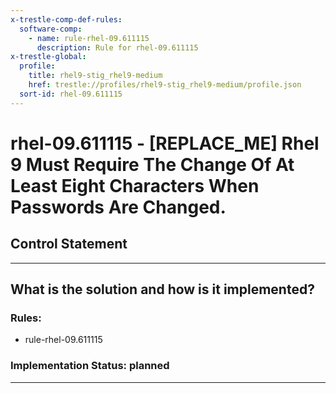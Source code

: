 ```yaml
---
x-trestle-comp-def-rules:
  software-comp:
    - name: rule-rhel-09.611115
      description: Rule for rhel-09.611115
x-trestle-global:
  profile:
    title: rhel9-stig_rhel9-medium
    href: trestle://profiles/rhel9-stig_rhel9-medium/profile.json
  sort-id: rhel-09.611115
---
```


# rhel-09.611115 - \[REPLACE_ME\] Rhel 9 Must Require The Change Of At Least Eight Characters When Passwords Are Changed.

## Control Statement

______________________________________________________________________

## What is the solution and how is it implemented?

<!-- For implementation status enter one of: implemented, partial, planned, alternative, not-applicable -->

<!-- Note that the list of rules under ### Rules: is read-only and changes will not be captured after assembly to JSON -->

<!-- Add control implementation description here for control: rhel-09.611115 -->

### Rules:

  - rule-rhel-09.611115

### Implementation Status: planned

______________________________________________________________________
